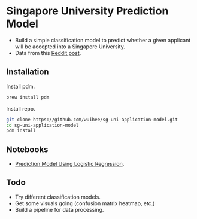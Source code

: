 # Singapore University Prediction Model

- Build a simple classification model to predict whether a given applicant will be accepted into a Singapore University.
- Data from this [Reddit post](https://www.reddit.com/r/SGExams/comments/10ky3u9/jcpolyib_university_application_results/).

## Installation

Install pdm.

```bash
brew install pdm
```

Install repo.

```bash
git clone https://github.com/wuihee/sg-uni-application-model.git
cd sg-uni-application-model
pdm install
```

## Notebooks

- [Prediction Model Using Logistic Regression](./sg-uni-model.ipynb).

## Todo

- Try different classification models.
- Get some visuals going (confusion matrix heatmap, etc.)
- Build a pipeline for data processing.
